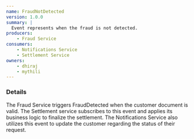 ```yaml
---
name: FraudNotDetected
version: 1.0.0
summary: |
  Event represents when the fraud is not detected.
producers:
    - Fraud Service
consumers:
    - Notifications Service
    - Settlement Service
owners:
    - dhiraj
    - mythili
---
```


### Details

The Fraud Service triggers FraudDetected when the customer document is valid.  The Settlement service subscribes to this event and applies its business logic to finalize the settlement. The Notifications Service also utilizes this event to update the customer regarding the status of their request.

<NodeGraph title="Consumer / Producer Diagram" />

<Schema />